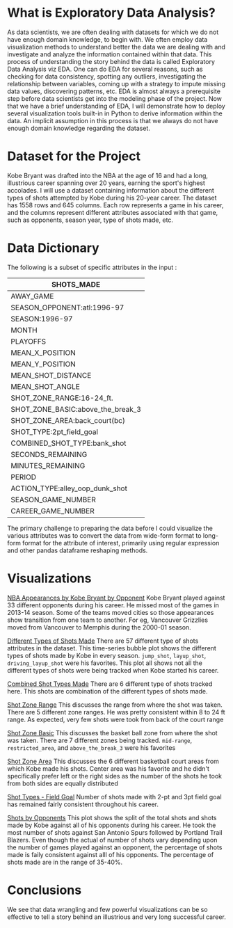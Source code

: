 # What is Exploratory Data Analysis?
As data scientists, we are often dealing with datasets for which we do not have enough domain knowledge, to begin with. We often employ data visualization methods to understand better the data we are dealing with and investigate and analyze the information contained within that data. This process of understanding the story behind the data is called Exploratory Data Analysis viz EDA. 
One can do EDA for several reasons, such as checking for data consistency, spotting any outliers, investigating the relationship between variables, coming up with a strategy to impute missing data values, discovering patterns, etc. EDA is almost always a prerequisite step before data scientists get into the modeling phase of the project. 
Now that we have a brief understanding of EDA, I will demonstrate how to deploy several visualization tools built-in in Python to derive information within the data. An implicit assumption in this process is that we always do not have enough domain knowledge regarding the dataset.
# Dataset for the Project
Kobe Bryant was drafted into the NBA at the age of 16 and had a long, illustrious career spanning over 20 years, earning the sport's highest accolades. I will use a dataset containing information about the different types of shots attempted by Kobe during his 20-year career. The dataset has 1558 rows and 645 columns. Each row represents a game in his career, and the columns represent different attributes associated with that game, such as opponents, season year, type of shots made, etc.
# Data Dictionary
The following is a subset of specific attributes in the input :
 
 | SHOTS_MADE                        |
|-----------------------------------|
| AWAY_GAME                         |
| SEASON_OPPONENT:atl:1996-97       |
| SEASON:1996-97                    |
| MONTH                             |
| PLAYOFFS                          |
| MEAN_X_POSITION                   |
| MEAN_Y_POSITION                   |
| MEAN_SHOT_DISTANCE                |
| MEAN_SHOT_ANGLE                   |
| SHOT_ZONE_RANGE:16-24_ft.         |
| SHOT_ZONE_BASIC:above_the_break_3 |
| SHOT_ZONE_AREA:back_court(bc)     |
| SHOT_TYPE:2pt_field_goal          |
| COMBINED_SHOT_TYPE:bank_shot      |
| SECONDS_REMAINING                 |
| MINUTES_REMAINING                 |
| PERIOD                            |
| ACTION_TYPE:alley_oop_dunk_shot   |
| SEASON_GAME_NUMBER                |
| CAREER_GAME_NUMBER                |

The primary challenge to preparing the data before I could visualize the various attributes was to convert the data from wide-form format to long-form format for the attribute of interest, primarily using regular expression and other pandas dataframe reshaping methods.

# Visualizations
[NBA Appearances by Kobe Bryant by Opponent](#imgs/NBA_Appearances_by_Kobe_Bryant.png)
Kobe Bryant played against 33 different opponents during his career. He missed most of the games in 2013-14 season. Some of the teams moved cities so those appearances show transition from one team to another. For eg, Vancouver Grizzlies moved from Vancouver to Memphis during the 2000-01 season.

[Different Types of Shots Made](#imgs/Shots_Made_by_Kobe_Bryant.png)
There are 57 different type of shots attributes in the dataset. This time-series bubble plot shows the different types of shots made by Kobe in every season.
`jump_shot`, `layup_shot`, `driving_layup_shot` were his favorites. This plot all shows not all the different types of shots were being tracked when Kobe started his career.

[Combined Shot Types Made](imgs/Combined_Shots_Took_by_Kobe_Bryant.png)
There are 6 different type of shots tracked here. This shots are combination of the different types of shots made. 

[Shot Zone Range](imgs/SHOT_ZONE_RANGE_Took_by_Kobe_Bryant.png)
This discusses the range from where the shot was taken. There are 5 different zone ranges. He was pretty consistent within 8 to 24 ft range. As expected, very few shots were took from back of the court range

[Shot Zone Basic](imgs/Shot_Zone_Basic_Kobe_Bryant.png)
This discusses the basket ball zone from where the shot was taken. There are 7 different zones being tracked. `mid-range`, `restricted_area`, and `above_the_break_3` were his favorites

[Shot Zone Area](imgs/Shot_Zone_Area_Kobe_Bryant.png)
This discusses the 6 different basketball court areas from which Kobe made his shots.  Center area was his favorite and he didn't specifically prefer left or the right sides as the number of the shots he took from both sides are equally distributed

[Shot Types - Field Goal](imgs/Shot_Type_Kobe_Bryant.png)
Number of shots made with 2-pt and 3pt field goal has remained fairly consistent throughout his career.

[Shots by Opponents](imgs/Shots_by_Opponent.png)
This plot shows the split of the total shots and shots made by Kobe against all of his opponents during his career. He took the most number of shots against San Antonio Spurs followed by Portland Trail Blazers. Even though the actual of number of shots vary depending upon the number of games played against an opponent, the percentage of shots made is faily consistent against alll of his opponents. The percentage of shots made are in the range of 35-40%.

# Conclusions

We see that data wrangling and few powerful visualizations can be so effective to tell a story behind an illustrious and very long successful career. 
